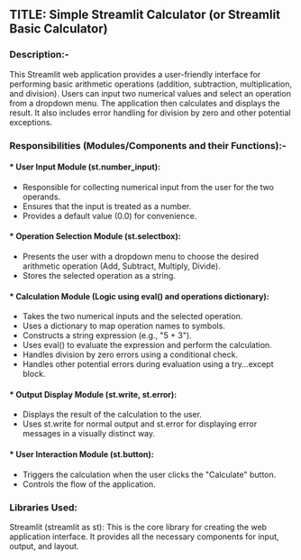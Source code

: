 ## TITLE: Simple Streamlit Calculator (or Streamlit Basic Calculator)

### Description:-
This Streamlit web application provides a user-friendly interface for performing basic arithmetic operations (addition, subtraction, multiplication, and division). Users can input two numerical values and select an operation from a dropdown menu. The application then calculates and displays the result. It also includes error handling for division by zero and other potential exceptions.

### Responsibilities (Modules/Components and their Functions):-

#### * User Input Module (st.number_input):
* Responsible for collecting numerical input from the user for the two operands.
* Ensures that the input is treated as a number.
* Provides a default value (0.0) for convenience.
#### * Operation Selection Module (st.selectbox):
* Presents the user with a dropdown menu to choose the desired arithmetic operation (Add, Subtract, Multiply, Divide).
* Stores the selected operation as a string.
#### * Calculation Module (Logic using eval() and operations dictionary):
* Takes the two numerical inputs and the selected operation.
* Uses a dictionary to map operation names to symbols.
* Constructs a string expression (e.g., "5 + 3").
* Uses eval() to evaluate the expression and perform the calculation.
* Handles division by zero errors using a conditional check.
* Handles other potential errors during evaluation using a try...except block.
#### * Output Display Module (st.write, st.error):
* Displays the result of the calculation to the user.
* Uses st.write for normal output and st.error for displaying error messages in a visually distinct way.
#### * User Interaction Module (st.button):
* Triggers the calculation when the user clicks the "Calculate" button.
* Controls the flow of the application.

### Libraries Used:
Streamlit (streamlit as st): This is the core library for creating the web application interface. It provides all the necessary components for input, output, and layout.




